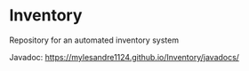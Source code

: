 # Inventory
Repository for an automated inventory system

Javadoc: https://mylesandre1124.github.io/Inventory/javadocs/

